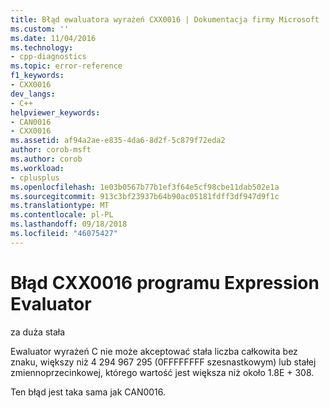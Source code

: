```yaml
---
title: Błąd ewaluatora wyrażeń CXX0016 | Dokumentacja firmy Microsoft
ms.custom: ''
ms.date: 11/04/2016
ms.technology:
- cpp-diagnostics
ms.topic: error-reference
f1_keywords:
- CXX0016
dev_langs:
- C++
helpviewer_keywords:
- CAN0016
- CXX0016
ms.assetid: af94a2ae-e835-4da6-8d2f-5c879f72eda2
author: corob-msft
ms.author: corob
ms.workload:
- cplusplus
ms.openlocfilehash: 1e03b0567b77b1ef3f64e5cf98cbe11dab502e1a
ms.sourcegitcommit: 913c3bf23937b64b90ac05181fdff3df947d9f1c
ms.translationtype: MT
ms.contentlocale: pl-PL
ms.lasthandoff: 09/18/2018
ms.locfileid: "46075427"
---
```

# <a name="expression-evaluator-error-cxx0016"></a>Błąd CXX0016 programu Expression Evaluator

za duża stała

Ewaluator wyrażeń C nie może akceptować stała liczba całkowita bez znaku, większy niż 4 294 967 295 (0FFFFFFFF szesnastkowym) lub stałej zmiennoprzecinkowej, którego wartość jest większa niż około 1.8E + 308.

Ten błąd jest taka sama jak CAN0016.